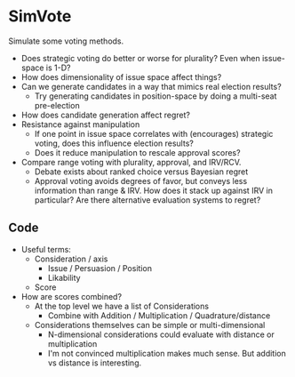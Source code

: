 # SimVote

Simulate some voting methods.
* Does strategic voting do better or worse for plurality? Even when issue-space is 1-D?
* How does dimensionality of issue space affect things?
* Can we generate candidates in a way that mimics real election results?
  * Try generating candidates in position-space by doing a multi-seat pre-election
* How does candidate generation affect regret?
* Resistance against manipulation
  * If one point in issue space correlates with (encourages) strategic voting, does this influence election results?
  * Does it reduce manipulation to rescale approval scores?
* Compare range voting with plurality, approval, and IRV/RCV.
  * Debate exists about ranked choice versus Bayesian regret
  * Approval voting avoids degrees of favor, but conveys less information than range & IRV.
    How does it stack up against IRV in particular? Are there alternative evaluation systems to
    regret?

## Code

* Useful terms:
  * Consideration / axis
    * Issue / Persuasion / Position
    * Likability
  * Score
* How are scores combined?
  * At the top level we have a list of Considerations
    * Combine with Addition / Multiplication / Quadrature/distance
  * Considerations themselves can be simple or multi-dimensional
    * N-dimensional considerations could evaluate with distance or multiplication
    * I'm not convinced multiplication makes much sense. But addition vs distance is interesting.
